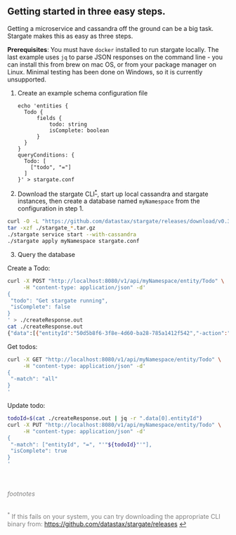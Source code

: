 <!--
    Copyright DataStax, Inc.
    Licensed under the Apache License, Version 2.0 (the "License");
    you may not use this file except in compliance with the License.
    You may obtain a copy of the License at
    http://www.apache.org/licenses/LICENSE-2.0
    Unless required by applicable law or agreed to in writing, software
    distributed under the License is distributed on an "AS IS" BASIS,
    WITHOUT WARRANTIES OR CONDITIONS OF ANY KIND, either express or implied.
    See the License for the specific language governing permissions and
    limitations under the License.
-->
## Getting started in three easy steps.

Getting a microservice and cassandra off the ground can be a big task. Stargate makes this as easy as three steps.

**Prerequisites**: You must have `docker` installed to run stargate locally.
The last example uses `jq` to parse JSON responses on the command line - you can install this from brew on mac OS,
or from your package manager on Linux.
Minimal testing has been done on Windows, so it is currently unsupported.


1. Create an example schema configuration file
    ```
    echo 'entities {
      Todo {
          fields {
              todo: string
              isComplete: boolean
          }
      }
    }
    queryConditions: {
      Todo: [
        ["todo", "="]
      ]
    }' > stargate.conf
    ```

2. Download the stargate CLI<sup id="a1">[*](#f1)</sup>, start up local cassandra and stargate instances, then create a database named `myNamespace` from the configuration in step 1.
```sh
curl -O -L "https://github.com/datastax/stargate/releases/download/v0.3.0/stargate_0.3.0_$(uname -s)_x86_64.tar.gz"
tar -xzf ./stargate_*.tar.gz
./stargate service start --with-cassandra 
./stargate apply myNamespace stargate.conf
```
    
3. Query the database

Create a Todo:
```sh
curl -X POST "http://localhost:8080/v1/api/myNamespace/entity/Todo" \
     -H "content-type: application/json" -d'
{ 
 "todo": "Get stargate running",
 "isComplete": false
}
' > ./createResponse.out
cat ./createResponse.out
{"data":[{"entityId":"50d5b8f6-3f8e-4d60-ba28-785a1412f542","-action":"created"}]}
```

Get todos:
```sh
curl -X GET "http://localhost:8080/v1/api/myNamespace/entity/Todo" \
     -H "content-type: application/json" -d'
{ 
 "-match": "all"
}
'
```

Update todo:
```sh
todoId=$(cat ./createResponse.out | jq -r ".data[0].entityId")
curl -X PUT "http://localhost:8080/v1/api/myNamespace/entity/Todo" \
     -H "content-type: application/json" -d'
{ 
 "-match": ["entityId", "=", "'"${todoId}"'"],
 "isComplete": true
}
'
```

<br />
<span style="color:grey">

###### footnotes
<sup id="f1">*</sup> If this fails on your system, you can try downloading the appropriate CLI binary from: https://github.com/datastax/stargate/releases [↩](#a1)

</span>
